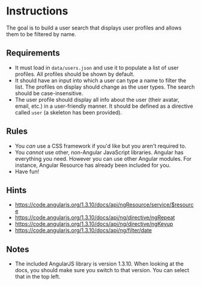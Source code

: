 # Instructions

The goal is to build a user search that displays user profiles and allows them to be filtered by name.

## Requirements

* It must load in `data/users.json` and use it to populate a list of user profiles. All profiles should be shown by default.
* It should have an input into which a user can type a name to filter the list. The profiles on display should change as the user types. The search should be case-insensitive.
* The user profile should display all info about the user (their avatar, email, etc.) in a user-friendly manner. It should be defined as a directive called `user` (a skeleton has been provided).

## Rules

* You *can* use a CSS framework if you'd like but you aren't required to. 
* You *cannot* use other, non-Angular JavaScript libraries. Angular has everything you need. However you can use other Angular modules. For instance, Angular Resource has already been included for you.
* Have fun!

## Hints

* https://code.angularjs.org/1.3.10/docs/api/ngResource/service/$resource
* https://code.angularjs.org/1.3.10/docs/api/ng/directive/ngRepeat
* https://code.angularjs.org/1.3.10/docs/api/ng/directive/ngKeyup
* https://code.angularjs.org/1.3.10/docs/api/ng/filter/date 

## Notes

* The included AngularJS library is version 1.3.10. When looking at the docs, you should make sure you switch to that version. You can select that in the top left.
